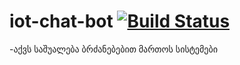 # iot-chat-bot [![Build Status](https://travis-ci.org/freeuni-sdp/iot-chat-bot.svg?branch=master)](https://travis-ci.org/freeuni-sdp/iot-chat-bot)
-აქვს საშუალება ბრძანებებით მართოს სისტემები

